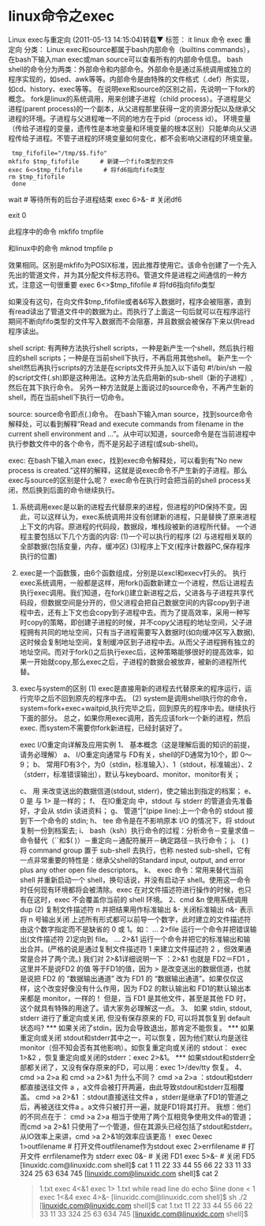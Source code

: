 # linux命令之exec

Linux exec与重定向 (2011-05-13 14:15:04)转载▼
标签： it linux 命令 exec 重定向	分类： Linux
    exec和source都属于bash内部命令（builtins commands），在bash下输入man exec或man source可以查看所有的内部命令信息。
bash shell的命令分为两类：外部命令和内部命令。外部命令是通过系统调用或独立的程序实现的，如sed、awk等等。内部命令是由特殊的文件格式（.def）所实现，如cd、history、exec等等。
在说明exe和source的区别之前，先说明一下fork的概念。
    fork是linux的系统调用，用来创建子进程（child process）。子进程是父进程(parent process)的一个副本，从父进程那里获得一定的资源分配以及继承父进程的环境。子进程与父进程唯一不同的地方在于pid（process id）。
    环境变量（传给子进程的变量，遗传性是本地变量和环境变量的根本区别）只能单向从父进程传给子进程。不管子进程的环境变量如何变化，都不会影响父进程的环境变量。
 
	 tmp_fifofile="/tmp/$$.fifo"
	mkfifo $tmp_fifofile      # 新建一个fifo类型的文件
	exec 6<>$tmp_fifofile      # 将fd6指向fifo类型
	rm $tmp_fifofile
	 done

wait # 等待所有的后台子进程结束
exec 6>&- # 关闭df6


exit 0
 
此程序中的命令
mkfifo tmpfile

和linux中的命令
mknod tmpfile p

效果相同。区别是mkfifo为POSIX标准，因此推荐使用它。该命令创建了一个先入先出的管道文件，并为其分配文件标志符6。管道文件是进程之间通信的一种方式，注意这一句很重要
exec 6<>$tmp_fifofile      # 将fd6指向fifo类型

如果没有这句，在向文件$tmp_fifofile或者&6写入数据时，程序会被阻塞，直到有read读出了管道文件中的数据为止。而执行了上面这一句后就可以在程序运行期间不断向fifo类型的文件写入数据而不会阻塞，并且数据会被保存下来以供read程序读出。




shell script:
有两种方法执行shell scripts，一种是新产生一个shell，然后执行相应的shell scripts；一种是在当前shell下执行，不再启用其他shell。
新产生一个shell然后再执行scripts的方法是在scripts文件开头加入以下语句
#!/bin/sh
一般的script文件(.sh)即是这种用法。这种方法先启用新的sub-shell（新的子进程）,然后在其下执行命令。
另外一种方法就是上面说过的source命令，不再产生新的shell，而在当前shell下执行一切命令。
 
source:
source命令即点(.)命令。
在bash下输入man source，找到source命令解释处，可以看到解释”Read and execute commands from filename in the current shell environment and …”。从中可以知道，source命令是在当前进程中执行参数文件中的各个命令，而不是另起子进程(或sub-shell)。
 
exec:
在bash下输入man exec，找到exec命令解释处，可以看到有”No new process is created.”这样的解释，这就是说exec命令不产生新的子进程。那么exec与source的区别是什么呢？
exec命令在执行时会把当前的shell process关闭，然后换到后面的命令继续执行。
 
1. 系统调用exec是以新的进程去代替原来的进程，但进程的PID保持不变。因此，可以这样认为，exec系统调用并没有创建新的进程，只是替换了原来进程上下文的内容。原进程的代码段，数据段，堆栈段被新的进程所代替。
一个进程主要包括以下几个方面的内容:
(1)一个可以执行的程序
(2) 与进程相关联的全部数据(包括变量，内存，缓冲区)
(3)程序上下文(程序计数器PC,保存程序执行的位置)
 
2. exec是一个函数簇，由6个函数组成，分别是以excl和execv打头的。
执行exec系统调用，一般都是这样，用fork()函数新建立一个进程，然后让进程去执行exec调用。我们知道，在fork()建立新进程之后，父进各与子进程共享代码段，但数据空间是分开的，但父进程会把自己数据空间的内容copy到子进程中去，还有上下文也会copy到子进程中去。而为了提高效率，采用一种写时copy的策略，即创建子进程的时候，并不copy父进程的地址空间，父子进程拥有共同的地址空间，只有当子进程需要写入数据时(如向缓冲区写入数据),这时候会复制地址空间，复制缓冲区到子进程中去。从而父子进程拥有独立的地址空间。而对于fork()之后执行exec后，这种策略能够很好的提高效率，如果一开始就copy,那么exec之后，子进程的数据会被放弃，被新的进程所代替。
 
3. exec与system的区别
(1) exec是直接用新的进程去代替原来的程序运行，运行完毕之后不回到原先的程序中去。
(2) system是调用shell执行你的命令，system=fork+exec+waitpid,执行完毕之后，回到原先的程序中去。继续执行下面的部分。
总之，如果你用exec调用，首先应该fork一个新的进程，然后exec. 而system不需要你fork新进程，已经封装好了。
 
 
	exec I/O重定向详解及应用实例
	1、 基本概念（这是理解后面的知识的前提，请务必理解）
	a、 I/O重定向通常与 FD有关，shell的FD通常为10个，即 0～9；
	b、 常用FD有3个，为0（stdin，标准输入）、1（stdout，标准输出）、2（stderr，标准错误输出），默认与keyboard、monitor、monitor有关；
	 
	c、 用  来改变送出的数据信道(stdout, stderr)，使之输出到指定的档案；
	e、 0 是  与 1> 是一样的；
	f、 在IO重定向 中，stdout 与 stderr 的管道会先准备好，才会从 stdin 读进资料；
	g、 管道“|”(pipe line):上一个命令的 stdout 接到下一个命令的 stdin;
	h、 tee 命令是在不影响原本 I/O 的情况下，将 stdout 复制一份到档案去;
	i、 bash（ksh）执行命令的过程：分析命令－变量求值－命令替代（``和$( )）－重定向－通配符展开－确定路径－执行命令；
	j、 ( ) 将 command group 置于 sub-shell 去执行，也称 nested sub-shell，它有一点非常重要的特性是：继承父shell的Standard input, output, and error plus any other open file descriptors。
	k、 exec 命令：常用来替代当前 shell 并重新启动一个 shell，换句话说，并没有启动子 shell。使用这一命令时任何现有环境都将会被清除。exec 在对文件描述符进行操作的时候，也只有在这时，exec 不会覆盖你当前的 shell 环境。
	2、cmd &n 使用系统调用 dup (2) 复制文件描述符 n 并把结果用作标准输出
	&- 关闭标准输出
	n&- 表示将 n 号输出关闭
	上述所有形式都可以前导一个数字，此时建立的文件描述符由这个数字指定而不是缺省的 0 或 1。如：
	... 2>file 运行一个命令并把错误输出(文件描述符 2)定向到 file。
	... 2>&1 运行一个命令并把它的标准输出和输出合并。(严格的说是通过复制文件描述符 1 来建立文件描述符 2 ，但效果通常是合并了两个流。)
	我们对 2>&1详细说明一下 ：2>&1 也就是 FD2＝FD1 ，这里并不是说FD2 的值 等于FD1的值，因为 > 是改变送出的数据信道，也就是说把 FD2 的 “数据输出通道” 改为 FD1 的 “数据输出通道”。如果仅仅这样，这个改变好像没有什么作用，因为 FD2 的默认输出和 FD1的默认输出本来都是 monitor，一样的！
	但是，当 FD1 是其他文件，甚至是其他 FD 时，这个就具有特殊的用途了。请大家务必理解这一点。
	3、 如果 stdin, stdout, stderr 进行了重定向或关闭, 但没有保存原来的 FD, 可以将其恢复到 default 状态吗?
	*** 如果关闭了stdin，因为会导致退出，那肯定不能恢复。
	*** 如果重定向或关闭 stdout和stderr其中之一，可以恢复，因为他们默认均是送往monitor（但不知会否有其他影响）。如恢复重定向或关闭的 stdout： exec 1>&2 ，恢复重定向或关闭的stderr：exec 2>&1。
	*** 如果stdout和stderr全部都关闭了，又没有保存原来的FD，可以用：exec 1>/dev/tty 恢复。
	4、 cmd >a 2>a 和 cmd >a 2>&1 为什么不同？
	cmd >a 2>a ：stdout和stderr都直接送往文件 a ，a文件会被打开两遍，由此导致stdout和stderr互相覆盖。
	cmd >a 2>&1 ：stdout直接送往文件a ，stderr是继承了FD1的管道之后，再被送往文件a 。a文件只被打开一遍，就是FD1将其打开。
	我想：他们的不同点在于：
	cmd >a 2>a 相当于使用了两个互相竞争使用文件a的管道；
	而cmd >a 2>&1 只使用了一个管道，但在其源头已经包括了stdout和stderr。
	从IO效率上来讲，cmd >a 2>&1的效率应该更高！
	exec 0exec 1>outfilename # 打开文件outfilename作为stdout
	exec 2>errfilename # 打开文件 errfilename作为 stderr
	exec 0&- # 关闭 FD1
	exec 5>&- # 关闭 FD5
	[linuxidc.com@linuxidc.com shell]$ cat 1
	11 22 33 44 55
	66 22 33 11 33
	324 25 63 634 745
	[linuxidc.com@linuxidc.com shell]$ cat 2
	> 1.txt
	exec 4<&1
	exec 1> 1.txt
	while read  line
	do
	echo $line
	done < 1
	exec 1<&4
	exec 4>&-
	[linuxidc.com@linuxidc.com shell]$ sh ./2
	[linuxidc.com@linuxidc.com shell]$ cat 1.txt
	11 22 33 44 55
	66 22 33 11 33
	324 25 63 634 745
	[linuxidc.com@linuxidc.com shell]$